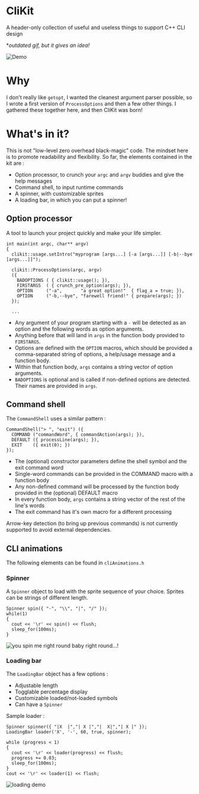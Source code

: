 # CliKit
A header-only collection of useful and useless things to support C++ CLI design

**outdated gif, but it gives an idea!*

![Demo](https://i.imgur.com/AH3a7Ua.gif)

# Why
I don't really like `getopt`, I wanted the cleanest argument parser possible, so I wrote a first version of `ProcessOptions` and then a few other things. I gathered these together here, and then CliKit was born!

# What's in it?
This is not "low-level zero overhead black-magic" code. The mindset here is to promote readability and flexibility. So far, the elements contained in the kit are :
* Option processor, to crunch your `argc` and `argv` buddies and give the help messages
* Command shell, to input runtime commands
* A spinner, with customizable sprites
* A loading bar, in which you can put a spinner!

## Option processor
A tool to launch your project quickly and make your life simpler. 

    int main(int argc, char** argv)
    {
      clikit::usage.setIntro("myprogram [args...] [-a [args...]] [-b|--bye [args...]]");
      
      clikit::ProcessOptions(argc, argv) 
      ({
        BADOPTIONS ( { clikit::usage(); }),
        FIRSTARGS  ( { crunch_pre_option(args); }),
        OPTION     ("-a",       "a great option!"  { flag_a = true; }),
        OPTION     ("-b,--bye", "farewell friend!" { prepare(args); })
      });
    
      ...

* Any argument of your program starting with a `-` will be detected as an option and the following words as option arguments.
* Anything before that will land in `args` in the function body provided to `FIRSTARGS`.
* Options are defined with the `OPTION` macros, which should be provided a comma-separated string of options, a help/usage message and a function body.
* Within that function body, `args` contains a string vector of option arguments.
* `BADOPTIONS` is optional and is called if non-defined options are detected. Their names are provided in `args`.

## Command shell

The `CommandShell` uses a similar pattern :

    CommandShell("> ", "exit") ({
      COMMAND ("commandWord", { commandAction(args); }),
      DEFAULT ({ processLine(args); }),
      EXIT	  ({ exit(0); })
    });

* The (optional) constructor parameters define the shell symbol and the exit command word
* Single-word commands can be provided in the COMMAND macro with a function body
* Any non-defined command will be processed by the function body provided in the (optional) DEFAULT macro
* In every function body, `args` contains a string vector of the rest of the line's words
* The exit command has it's own macro for a different processing

Arrow-key detection (to bring up previous commands) is not currently supported to avoid external dependencies.

## CLI animations
The following elements can be found in `cliAnimations.h`

### Spinner
A `Spinner` object to load with the sprite sequence of your choice. Sprites can be strings of different length.

    Spinner spin({ "-", "\\", "|", "/" });
    while(1) 
    { 
      cout << '\r' << spin() << flush; 
      sleep_for(100ms); 
    }

![you spin me right round baby right round...!](https://i.gyazo.com/e2e125edb8b0fb0fe4e4f5c3872b5c94.gif)

### Loading bar
The `LoadingBar` object has a few options :
* Adjustable length
* Togglable percentage display
* Customizable loaded/not-loaded symbols
* Can have a `Spinner`

Sample loader :

    Spinner spinner({ "|X  |","| X |","|  X|","| X |" });
    LoadingBar loader('X', '-', 60, true, spinner);
    
    while (progress < 1)
    {
      cout << '\r' << loader(progress) << flush;
      progress += 0.03;
      sleep_for(100ms);
    }
    cout << '\r' << loader(1) << flush;

![loading demo](https://i.gyazo.com/1939e04f22e6c99e58c1963d39d2ba1c.gif)
